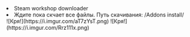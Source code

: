 <li>
    Steam workshop downloader
</li>
<li>
    Ждите пока скчает все файлы.
    Путь скачивания: /Addons install/<id_addon>
</li>
![Кря!](https://i.imgur.com/aT7zYsT.png)
![Кря!](https://i.imgur.com/Rrz111x.png)